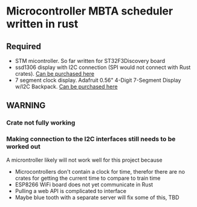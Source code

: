 # Microcontroller MBTA scheduler written in rust
## Required
<ul>
<li>STM micontroller.  So far written for ST32F3Discovery board</li>
<li>ssd1306 display with I2C connection (SPI would not connect with Rust crates). <a href=https://www.amazon.com/IZOKEE-Display-SSD1306-Raspberry-White-IIC/dp/B076PDVFQD/>Can be purchased here</a></li>
<li>7 segment clock display.  Adafruit 0.56" 4-Digit 7-Segment Display w/I2C Backpack. <a href=https://www.adafruit.com/product/3400>Can be purchased here</a></li>
</ul>

## WARNING
### Crate not fully working
### Making connection to the I2C interfaces still needs to be worked out
A microntroller likely will not work well for this project because
<ul>
<li>Microcontrollers don't contain a clock for time, therefor there are no crates for getting the current time to compare to train time</li>
<li>ESP8266 WiFi board does not yet communicate in Rust</li>
<li>Pulling a web API is complicated to interface</li>
<li>Maybe blue tooth with a separate server will fix some of this, TBD</li>
</ul>
